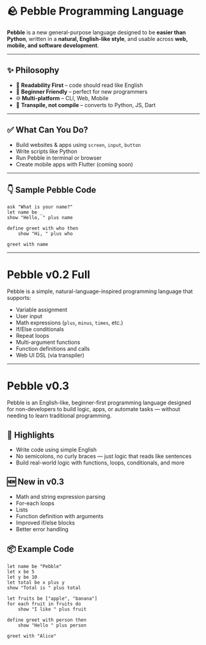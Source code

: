 # 🪨 Pebble Programming Language

**Pebble** is a new general-purpose language designed to be **easier than Python**, written in a **natural, English-like style**, and usable across **web, mobile, and software development**.

---

## ✨ Philosophy

- 🧠 **Readability First** – code should read like English
- 🚀 **Beginner Friendly** – perfect for new programmers
- 🌐 **Multi-platform** – CLI, Web, Mobile
- 🔁 **Transpile, not compile** – converts to Python, JS, Dart

---

## ✅ What Can You Do?

- Build websites & apps using `screen`, `input`, `button`
- Write scripts like Python
- Run Pebble in terminal or browser
- Create mobile apps with Flutter (coming soon)

---

## 👇 Sample Pebble Code

```pebble
ask "What is your name?"
let name be _
show "Hello, " plus name

define greet with who then
    show "Hi, " plus who

greet with name
```
---
# Pebble v0.2 Full

Pebble is a simple, natural-language-inspired programming language that supports:
- Variable assignment
- User input
- Math expressions (`plus`, `minus`, `times`, etc.)
- If/Else conditionals
- Repeat loops
- Multi-argument functions
- Function definitions and calls
- Web UI DSL (via transpiler)
---
# Pebble v0.3

Pebble is an English-like, beginner-first programming language designed for non-developers to build logic, apps, or automate tasks — without needing to learn traditional programming.

## 🌟 Highlights

- Write code using simple English
- No semicolons, no curly braces — just logic that reads like sentences
- Build real-world logic with functions, loops, conditionals, and more

## 🆕 New in v0.3

- Math and string expression parsing
- For-each loops
- Lists
- Function definition with arguments
- Improved if/else blocks
- Better error handling

## 📦 Example Code

```pebble
let name be "Pebble"
let x be 5
let y be 10
let total be x plus y
show "Total is " plus total

let fruits be ["apple", "banana"]
for each fruit in fruits do
    show "I like " plus fruit

define greet with person then
    show "Hello " plus person

greet with "Alice"
```
